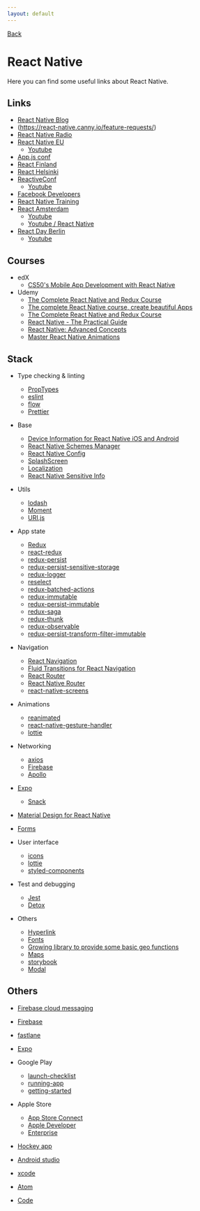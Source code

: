 ```yaml
---
layout: default
---
```


[Back](./)

# React Native

Here you can find some useful links about React Native.

## Links
- [React Native Blog](http://facebook.github.io/react-native/blog/)
- (https://react-native.canny.io/feature-requests/)
- [React Native Radio](https://devchat.tv/react-native-radio/)
- [React Native EU](https://react-native.eu)
  - [Youtube](https://www.youtube.com/channel/UCbvLih553T7f5OAGTfbsJkQ)
- [App.js conf](https://appjs.co)
- [React Finland](https://react-finland.fi)
- [React Helsinki](https://meetabit.com/communities/react-helsinki)
- [ReactiveConf](https://reactiveconf.com)
  - [Youtube](https://www.youtube.com/channel/UCBHdUnixTWymmXBIw12Y8Qg)
- [Facebook Developers](https://www.youtube.com/user/FacebookDevelopers/videos)
- [React Native Training](https://www.youtube.com/channel/UC8ivCOllOAo7MfPT9k3Hs-Q/featured)
- [React Amsterdam](https://react.amsterdam)
  - [Youtube](https://www.youtube.com/channel/UCsFrt8oKNYXGspSlX9u6uXw)
  - [Youtube / React Native](https://www.youtube.com/watch?v=N-X3Z5A-pW4)
- [React Day Berlin](https://reactday.berlin)
  - [Youtube](https://www.youtube.com/channel/UC1EYHmQYBUJjkmL6OtK4rlw)

## Courses
- edX
  - [CS50's Mobile App Development with React Native](https://courses.edx.org/courses/course-v1:HarvardX+CS50M+Mobile/course/)
- Udemy
  - [The Complete React Native and Redux Course](https://www.udemy.com/the-complete-react-native-and-redux-course/)
  - [The complete React Native course, create beautiful Apps](https://www.udemy.com/the-complete-react-native-course-create-beautiful-apps/)
  - [The Complete React Native and Redux Course](https://www.udemy.com/the-complete-react-native-and-redux-course/)
  - [React Native - The Practical Guide](https://www.udemy.com/react-native-the-practical-guide/)
  - [React Native: Advanced Concepts](https://www.udemy.com/react-native-advanced/)
  - [Master React Native Animations](https://www.udemy.com/master-react-native-animations/)

## Stack

- Type checking & linting
  - [PropTypes](https://reactjs.org/docs/typechecking-with-proptypes.html)
  - [eslint](https://eslint.org/)
  - [flow](https://flow.org/)
  - [Prettier](https://prettier.io)

- Base
  - [Device Information for React Native iOS and Android](https://github.com/rebeccahughes/react-native-device-info)
  - [React Native Schemes Manager](https://github.com/thekevinbrown/react-native-schemes-manager)
  - [React Native Config](https://github.com/luggit/react-native-config)
  - [SplashScreen](https://medium.com/handlebar-labs/how-to-add-a-splash-screen-to-a-react-native-app-ios-and-android-30a3cec835ae)
  - [Localization](https://github.com/AlexanderZaytsev/react-native-i18n)
  - [React Native Sensitive Info](https://github.com/mCodex/react-native-sensitive-info)
 
- Utils
  - [lodash](https://lodash.com)
  - [Moment](https://momentjs.com/)
  - [URI.js](https://github.com/medialize/URI.js)
  
- App state
  - [Redux](https://redux.js.org/)
  - [react-redux](https://github.com/reduxjs/react-redux)
  - [redux-persist](https://github.com/rt2zz/redux-persist)
  - [redux-persist-sensitive-storage](https://github.com/CodingZeal/redux-persist-sensitive-storage)
  - [redux-logger](https://github.com/LogRocket/redux-logger)
  - [reselect](https://github.com/reduxjs/reselect)
  - [redux-batched-actions](https://github.com/tshelburne/redux-batched-actions)
  - [redux-immutable](https://github.com/gajus/redux-immutable)
  - [redux-persist-immutable](https://github.com/rt2zz/redux-persist-immutable)
  - [redux-saga](https://github.com/redux-saga/redux-saga)
  - [redux-thunk](https://github.com/reduxjs/redux-thunk)
  - [redux-observable](https://redux-observable.js.org/)
  - [redux-persist-transform-filter-immutable](https://github.com/actra-development-oss/redux-persist-transform-filter-immutable)

- Navigation
   - [React Navigation](https://reactnavigation.org)
   - [Fluid Transitions for React Navigation](https://github.com/fram-x/FluidTransitions) 
   - [React Router](https://reacttraining.com/react-router/)
   - [React Native Router](https://github.com/aksonov/react-native-router-flux)
   - [react-native-screens](https://github.com/kmagiera/react-native-screens/)

- Animations
  - [reanimated](https://github.com/kmagiera/react-native-reanimated)
  - [react-native-gesture-handler](https://github.com/kmagiera/react-native-gesture-handler)
  - [lottie](https://github.com/react-community/lottie-react-native)

- Networking
  - [axios](https://github.com/axios/axios)
  - [Firebase](https://github.com/invertase/react-native-firebase)
  - [Apollo](https://www.apollographql.com/)

- [Expo](https://expo.io)
  - [Snack](https://snack.expo.io)

- [Material Design for React Native](https://github.com/callstack/react-native-paper)

- [Forms](https://redux-form.com/7.4.2/)

- User interface
  - [icons](https://github.com/oblador/react-native-vector-icons)
  - [lottie](https://github.com/react-community/lottie-react-native)
  - [styled-components](https://github.com/styled-components/styled-components)

- Test and debugging
  - [Jest](https://jestjs.io/docs/en/tutorial-react-native)
  - [Detox](https://github.com/wix/Detox)

- Others
  - [Hyperlink](https://github.com/obipawan/react-native-hyperlink)
  - [Fonts](https://medium.com/react-native-training/react-native-custom-fonts-ccc9aacf9e5e)
  - [Growing library to provide some basic geo functions](https://github.com/manuelbieh/Geolib)
  - [Maps](https://github.com/react-community/react-native-maps)
  - [storybook](https://github.com/storybooks/storybook/tree/master/app/react-native)
  - [Modal](https://github.com/react-native-community/react-native-modal)

## Others

- [Firebase cloud messaging](https://github.com/evollu/react-native-fcm)
- [Firebase](https://github.com/invertase/react-native-firebase)
- [fastlane](https://fastlane.tools/)

- [Expo](https://docs.expo.io/versions/v31.0.0/distribution/)

- Google Play
  - [launch-checklist](https://developer.android.com/distribute/best-practices/launch/launch-checklist)
  - [running-app](https://developer.android.com/training/basics/firstapp/running-app)
  - [getting-started](https://facebook.github.io/react-native/docs/getting-started)
  
- Apple Store
  - [App Store Connect](https://appstoreconnect.apple.com)
  - [Apple Developer](https://developer.apple.com)
  - [Enterprise](https://developer.apple.com/programs/enterprise/)

- [Hockey app](https://hockeyapp.net)
- [Android studio](https://developer.android.com/studio/)
- [xcode](https://developer.apple.com/xcode/)
- [Atom](https://atom.io)
- [Code](https://code.visualstudio.com)


